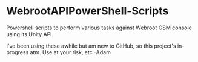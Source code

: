 # WebrootAPIPowerShell-Scripts
Powershell scripts to perform various tasks against Webroot GSM console using its Unity API.  

I've been using these awhile but am new to GitHub, so this project's in-progress atm.  Use at your risk, etc -Adam
